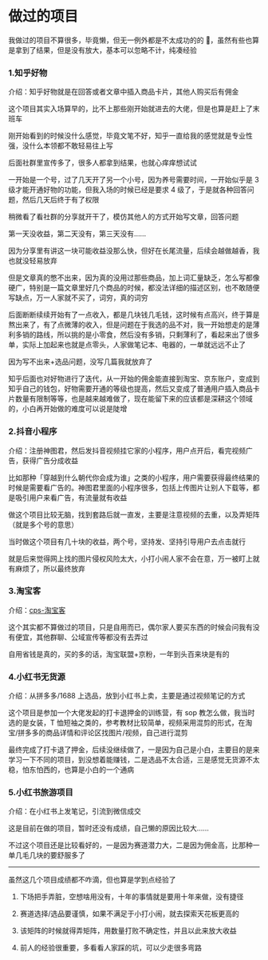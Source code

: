 # 做过的项目

我做过的项目不算很多，毕竟懒，但无一例外都是不太成功的的 🤑，虽然有些也算是拿到了结果，但是没有放大，基本可以忽略不计，纯凑经验

### 1.知乎好物

介绍：知乎好物就是在回答或者文章中插入商品卡片，其他人购买后有佣金

这个项目其实入场算早的，比不上那些刚开始就进去的大佬，但是也算是赶上了末班车

刚开始看到的时候没什么感觉，毕竟文笔不好，知乎一直给我的感觉就是专业性强，没什么本领都不敢轻易往上写

后面社群里宣传多了，很多人都拿到结果，也就心痒痒想试试

一开始是一个号，过了几天开了另一个小号，因为养号需要时间，一开始似乎是 3 级才能开通好物的功能，但我入场的时候已经是要求 4 级了，于是就各种回答问题，然后几天后终于有了权限

稍微看了看社群的分享就开干了，模仿其他人的方式开始写文章，回答问题

第一天没收益，第二天没有，第三天没有……

因为分享里有讲这一块可能收益没那么快，但好在长尾流量，后续会越做越香，我也就没轻易放弃

但是文章真的憋不出来，因为真的没用过那些商品，加上词汇量缺乏，怎么写都像硬广，特别是一篇文章里好几个商品的时候，都没法详细的描述区别，也不敢随便写缺点，万一人家就不买了，词穷，真的词穷

后面断断续续开始有了一点收入，都是几块钱几毛钱，这时候有点高兴，终于算是熬出来了，有了点微薄的收入，但是问题在于我选的品不对，我一开始想走的是薄利多销的路线，所以挑的是小零食，然后没有多销，只剩薄利了，看起来出了很多单，实际上加起来也就是点零头，人家做笔记本、电器的，一单就远远不止了

因为写不出来+选品问题，没写几篇我就放弃了

知乎后面也对好物进行了迭代，从一开始的佣金能直接到淘宝、京东账户，变成到知乎自己的钱包，好物需要开通的等级也提高，然后又变成了普通用户插入商品卡片数量有限制等等，也是越来越难做了，现在能留下来的应该都是深耕这个领域的，小白再开始做的难度可以说是陡增

### 2.抖音小程序

介绍：注册神图君，然后发抖音视频挂它家的小程序，用户点开后，看完视频广告，获得广告分成收益

比如那种「穿越到什么朝代你会成为谁」之类的小程序，用户需要获得最终结果的时候是需要看广告的。神图君里面的小程序很多，包括上传图片让别人下载等，都是吸引用户来看广告，有流量就有收益

做这个项目比较无脑，找到套路后就一直发，主要是注意视频的去重，以及弄矩阵（就是多个号的意思）

当时做这个项目有几十块的收益，两个号，坚持发、坚持引导用户去点击就行

就是后来觉得网上找的图片侵权风险太大，小打小闹人家不会在意，万一被盯上就有麻烦了，所以最终放弃

### 3.淘宝客

介绍：[cps-淘宝客](/docs/projects/cps-taobao)

这个其实都不算做过的项目，只是自用而已，偶尔家人要买东西的时候会问我有没有便宜，其他群聊、公域宣传等都没有去弄过

自用省钱是真的，买的多的话，淘宝联盟+京粉，一年到头百来块是有的

### 4.小红书无货源

介绍：从拼多多/1688 上选品，放到小红书上卖，主要是通过视频笔记的方式

这个项目是参加一个大佬发起的打卡退押金的训练营，有 sop 教怎么做，我当时选的是女装，T 恤短袖之类的，参考教材比较简单，视频采用混剪的形式，在淘宝/拼多多的商品详情和评论区找图片/视频，自己进行混剪

最终完成了打卡退了押金，后续没继续做了，一是因为自己是小白，主要目的是来学习一下不同的项目，到没想着能赚钱，二是选品不太合适，三是感觉无货源不太稳，怕东怕西的，也算是小白的一个通病

### 5.小红书旅游项目

介绍：在小红书上发笔记，引流到微信成交

这是目前在做的项目，暂时还没有成绩，自己懒的原因比较大……

不过这个项目还是比较看好的，一是因为赛道潜力大，二是因为佣金高，比那种一单几毛几块的要舒服多了

---

虽然这几个项目成绩都不咋滴，但也算是学到点经验了

1. 下场把手弄脏，空想啥用没有，十年的事情就是要用十年来做，没有捷径

2. 赛道选择/选品要谨慎，如果不满足于小打小闹，就去探索天花板更高的

3. 该矩阵的时候就得弄矩阵，用数量打败不确定性，并且以此来放大收益

4. 前人的经验很重要，多看看人家踩的坑，可以少走很多弯路
